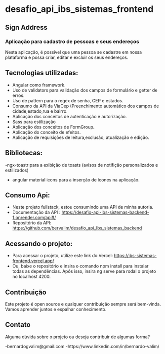 # desafio_api_ibs_sistemas_frontend 

  ## Sign Address

  <h3>Aplicação para cadastro de pessoas e seus endereços</h3>

  <p> Nesta aplicação, é possível que uma pessoa se cadastre em nossa plataforma e possa criar, editar e excluir os seus endereços.</p>

  ## Tecnologias utilizadas:
  - Angular como framework.
  - Uso de validators para validação dos campos de formulário e getter de erros.
  - Uso de pattern para o regex de senha, CEP e estados.
  - Consumo da API da ViaCep (Preenchimento automático dos campos de cidade,estado,rua e bairro.
  - Aplicação dos conceitos de autenticação e autorização.
- Sass para
estilização
- Aplicação dos conceitos de FormGroup.
- Aplicação do conceito de efeitos.
- Aplicação de requisições de leitura,exclusão, atualização e edição.

## Bibliotecas:
  -ngx-toastr para a exibição de toasts (avisos de notifição personalizados e estilizados)
  - angular material icons para a inserção de ícones na aplicação.

## Consumo Api:
- Neste projeto fullstack, estou consumindo uma API de minha autoria.
- Documentação da API : https://desafio-api-ibs-sistemas-backend-1.onrender.com/api#/
- Repositório da API: https://github.com/bervalim/desafio_api_Ibs_sistemas_backend
## Acessando o projeto:
- Para acessar o projeto, utilize este link do Vercel: https://ibs-sistemas-frontend.vercel.app/
- Ou, baixe o repositório e insira o comando npm install para instalar todas as dependências. Após isso, insira ng serve para rodal o projeto no localhost 4200.

## Contribuição
<p>Este projeto é open source e qualquer contribuição sempre será bem-vinda. Vamos aprender juntos e espalhar conhecimento.</p> 

## Contato
<p>Alguma dúvida sobre o projeto ou deseja contribuir de algumas forma?</p>
-bernardogvalim@gmail.com
-https://www.linkedin.com/in/bernardo-valim/

